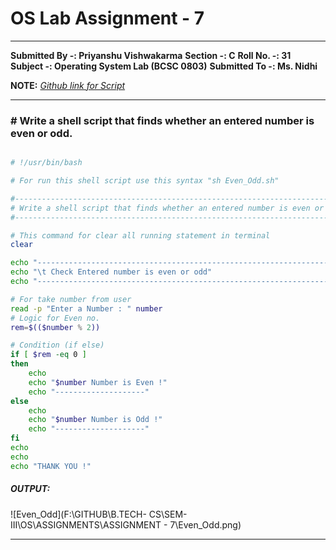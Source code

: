 # OS Lab Assignment - 7

------

**Submitted By -:  Priyanshu Vishwakarma**
**Section  -:  C**
**Roll No. -:  31**
**Subject  -:  Operating System Lab (BCSC 0803)**
**Submitted To -:  Ms. Nidhi**

**NOTE:** *[Github link for Script](https://github.com/CodePredator01/B.TECH-CS/tree/master/SEM-III/OS/ASSIGNMENTS/ASSIGNMENT%20-%207)*

------

### # Write a shell script that finds whether an entered number is even or odd.

```sh

# !/usr/bin/bash

# For run this shell script use this syntax "sh Even_Odd.sh"

#--------------------------------------------------------------------------
# Write a shell script that finds whether an entered number is even or odd.
#--------------------------------------------------------------------------

# This command for clear all running statement in terminal
clear

echo "---------------------------------------------------------------------"
echo "\t Check Entered number is even or odd"
echo "---------------------------------------------------------------------"

# For take number from user
read -p "Enter a Number : " number   
# Logic for Even no.           
rem=$(($number % 2))

# Condition (if else)
if [ $rem -eq 0 ]
then 
    echo
    echo "$number Number is Even !"
    echo "--------------------"
else 
    echo
    echo "$number Number is Odd !"
    echo "--------------------"
fi
echo 
echo
echo "THANK YOU !"
```



##### **OUTPUT:**

![Even_Odd](F:\GITHUB\B.TECH- CS\SEM-III\OS\ASSIGNMENTS\ASSIGNMENT - 7\Even_Odd.png)

------

